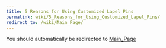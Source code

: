 ```yaml
---
title: 5 Reasons for Using Customized Lapel Pins
permalink: wiki/5_Reasons_for_Using_Customized_Lapel_Pins/
redirect_to: /wiki/Main_Page/
---
```


You should automatically be redirected to [Main_Page](/keeperrl_wiki/Main_Page/)
